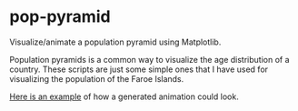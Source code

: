 pop-pyramid
===========

Visualize/animate a population pyramid using Matplotlib.

Population pyramids is a common way to visualize the age distribution of
a country. These scripts are just some simple ones that I have used for
visualizing the population of the Faroe Islands.

[Here is an example](https://vimeo.com/49962573) of how a generated animation could look.
